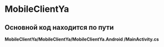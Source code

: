 # MobileClientYa

## Основной код находится по пути

__MobileClientYa/MobileClientYa/MobileClientYa.Android
/MainActivity.cs__
